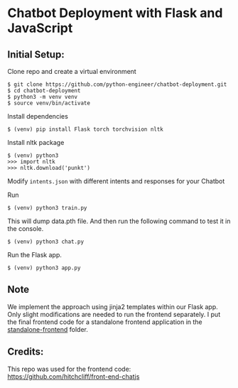 # Chatbot Deployment with Flask and JavaScript

## Initial Setup:

Clone repo and create a virtual environment
```
$ git clone https://github.com/python-engineer/chatbot-deployment.git
$ cd chatbot-deployment
$ python3 -m venv venv
$ source venv/bin/activate
```
Install dependencies
```
$ (venv) pip install Flask torch torchvision nltk
```
Install nltk package
```
$ (venv) python3
>>> import nltk
>>> nltk.download('punkt')
```
Modify `intents.json` with different intents and responses for your Chatbot

Run
```
$ (venv) python3 train.py
```
This will dump data.pth file. And then run
the following command to test it in the console.
```
$ (venv) python3 chat.py
```
Run the Flask app.
```
$ (venv) python3 app.py
```
## Note
We implement the approach using jinja2 templates within our Flask app. Only slight modifications are needed to run the frontend separately. I put the final frontend code for a standalone frontend application in the [standalone-frontend](/standalone-frontend) folder.

## Credits:
This repo was used for the frontend code:
https://github.com/hitchcliff/front-end-chatjs
